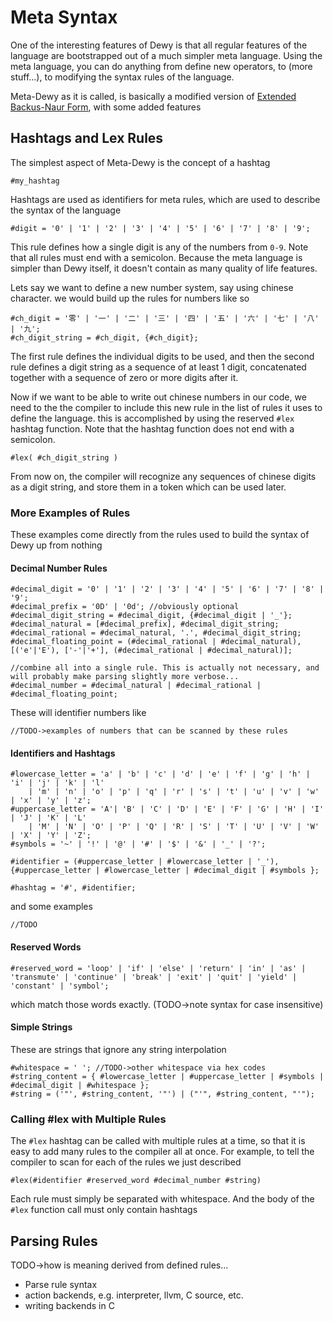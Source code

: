 # Meta Syntax

One of the interesting features of Dewy is that all regular features of the language are bootstrapped out of a much simpler meta language. Using the meta language, you can do anything from define new operators, to (more stuff...), to modifying the syntax rules of the language.

Meta-Dewy as it is called, is basically a modified version of [Extended Backus-Naur Form](https://en.wikipedia.org/wiki/Extended_Backus%E2%80%93Naur_form), with some added features

## Hashtags and Lex Rules

The simplest aspect of Meta-Dewy is the concept of a hashtag

```dewy
#my_hashtag
```

Hashtags are used as identifiers for meta rules, which are used to describe the syntax of the language

```dewy
#digit = '0' | '1' | '2' | '3' | '4' | '5' | '6' | '7' | '8' | '9';
```

This rule defines how a single digit is any of the numbers from `0-9`. Note that all rules must end with a semicolon. Because the meta language is simpler than Dewy itself, it doesn't contain as many quality of life features.

Lets say we want to define a new number system, say using chinese character. we would build up the rules for numbers like so

```dewy
#ch_digit = '零' | '一' | '二' | '三' | '四' | '五' | '六' | '七' | '八' | '九';
#ch_digit_string = #ch_digit, {#ch_digit};
```

The first rule defines the individual digits to be used, and then the second rule defines a digit string as a sequence of at least 1 digit, concatenated together with a sequence of zero or more digits after it.

Now if we want to be able to write out chinese numbers in our code, we need to the the compiler to include this new rule in the list of rules it uses to define the language. this is accomplished by using the reserved `#lex` hashtag function. Note that the hashtag function does not end with a semicolon. 

```dewy
#lex( #ch_digit_string )
```

From now on, the compiler will recognize any sequences of chinese digits as a digit string, and store them in a token which can be used later.

### More Examples of Rules

These examples come directly from the rules used to build the syntax of Dewy up from nothing

#### Decimal Number Rules

```dewy
#decimal_digit = '0' | '1' | '2' | '3' | '4' | '5' | '6' | '7' | '8' | '9';
#decimal_prefix = '0D' | '0d'; //obviously optional
#decimal_digit_string = #decimal_digit, {#decimal_digit | '_'};
#decimal_natural = [#decimal_prefix], #decimal_digit_string;
#decimal_rational = #decimal_natural, '.', #decimal_digit_string;
#decimal_floating_point = (#decimal_rational | #decimal_natural), [('e'|'E'), ['-'|'+'], (#decimal_rational | #decimal_natural)];

//combine all into a single rule. This is actually not necessary, and will probably make parsing slightly more verbose...
#decimal_number = #decimal_natural | #decimal_rational | #decimal_floating_point;
```

These will identifier numbers like 

```dewy
//TODO->examples of numbers that can be scanned by these rules
```

#### Identifiers and Hashtags

```dewy
#lowercase_letter = 'a' | 'b' | 'c' | 'd' | 'e' | 'f' | 'g' | 'h' | 'i' | 'j' | 'k' | 'l' 
    | 'm' | 'n' | 'o' | 'p' | 'q' | 'r' | 's' | 't' | 'u' | 'v' | 'w' | 'x' | 'y' | 'z';
#uppercase_letter = 'A'| 'B' | 'C' | 'D' | 'E' | 'F' | 'G' | 'H' | 'I' | 'J' | 'K' | 'L' 
    | 'M' | 'N' | 'O' | 'P' | 'Q' | 'R' | 'S' | 'T' | 'U' | 'V' | 'W' | 'X' | 'Y' | 'Z';
#symbols = '~' | '!' | '@' | '#' | '$' | '&' | '_' | '?'; 

#identifier = (#uppercase_letter | #lowercase_letter | '_'), {#uppercase_letter | #lowercase_letter | #decimal_digit | #symbols };

#hashtag = '#', #identifier;
```

and some examples

```dewy
//TODO
```


#### Reserved Words

```dewy
#reserved_word = 'loop' | 'if' | 'else' | 'return' | 'in' | 'as' | 'transmute' | 'continue' | 'break' | 'exit' | 'quit' | 'yield' | 'constant' | 'symbol';
```

which match those words exactly. (TODO->note syntax for case insensitive)

#### Simple Strings

These are strings that ignore any string interpolation

```dewy
#whitespace = ' '; //TODO->other whitespace via hex codes
#string_content = { #lowercase_letter | #uppercase_letter | #symbols | #decimal_digit | #whitespace };
#string = ('"', #string_content, '"') | ("'", #string_content, "'");
```

### Calling #lex with Multiple Rules

The `#lex` hashtag can be called with multiple rules at a time, so that it is easy to add many rules to the compiler all at once. For example, to tell the compiler to scan for each of the rules we just described

```dewy
#lex(#identifier #reserved_word #decimal_number #string)
```

Each rule must simply be separated with whitespace. And the body of the `#lex` function call must only contain hashtags

## Parsing Rules

TODO->how is meaning derived from defined rules...
- Parse rule syntax
- action backends, e.g. interpreter, llvm, C source, etc.
- writing backends in C

